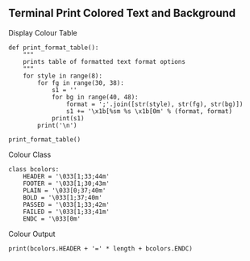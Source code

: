 ## Terminal Print Colored Text and Background

Display Colour Table
```
def print_format_table():
    """
    prints table of formatted text format options
    """
    for style in range(8):
        for fg in range(30, 38):
            s1 = ''
            for bg in range(40, 48):
                format = ';'.join([str(style), str(fg), str(bg)])
                s1 += '\x1b[%sm %s \x1b[0m' % (format, format)
            print(s1)
        print('\n')
  
print_format_table()
```

Colour Class
```
class bcolors:
    HEADER = '\033[1;33;44m'
    FOOTER = '\033[1;30;43m'
    PLAIN = '\033[0;37;40m'
    BOLD = '\033[1;37;40m'
    PASSED = '\033[1;33;42m'
    FAILED = '\033[1;33;41m'
    ENDC = '\033[0m'
```

Colour Output
```
print(bcolors.HEADER + '=' * length + bcolors.ENDC)
```
